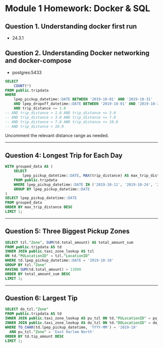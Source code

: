 # Module 1 Homework: Docker & SQL

## Question 1. Understanding docker first run 

- 24.3.1


## Question 2. Understanding Docker networking and docker-compose

- postgres:5433


```sql
SELECT
    COUNT(*)
FROM public.tripdata
WHERE
    lpep_pickup_datetime::DATE BETWEEN '2019-10-01' AND '2019-10-31'
    AND lpep_dropoff_datetime::DATE BETWEEN '2019-10-01' AND '2019-10-31'
    AND trip_distance <= 1.0
-- AND trip_distance > 1.0 AND trip_distance <= 3.0
-- AND trip_distance > 3.0 AND trip_distance <= 7.0
-- AND trip_distance > 7.0 AND trip_distance <= 10.0
-- AND trip_distance > 10.0
```

Uncomment the relevant distance range as needed.

---

## Question 4: Longest Trip for Each Day

```sql
WITH grouped_data AS (
    SELECT
        lpep_pickup_datetime::DATE, MAX(trip_distance) AS max_trip_distance
    FROM public.tripdata
    WHERE lpep_pickup_datetime::DATE IN ('2019-10-11', '2019-10-24', '2019-10-26', '2019-10-31')
    GROUP BY lpep_pickup_datetime::DATE
)
SELECT lpep_pickup_datetime::DATE
FROM grouped_data
ORDER BY max_trip_distance DESC
LIMIT 1;
```

---

## Question 5: Three Biggest Pickup Zones

```sql
SELECT tzl."Zone", SUM(td.total_amount) AS total_amount_sum
FROM public.tripdata AS td
INNER JOIN public.taxi_zone_lookup AS tzl
ON td."PULocationID" = tzl."LocationID"
WHERE td.lpep_pickup_datetime::DATE = '2019-10-18'
GROUP BY tzl."Zone"
HAVING SUM(td.total_amount) > 13000
ORDER BY total_amount_sum DESC
LIMIT 3;
```

---

## Question 6: Largest Tip

```sql
SELECT do_tzl."Zone"
FROM public.tripdata AS td
INNER JOIN public.taxi_zone_lookup AS pu_tzl ON td."PULocationID" = pu_tzl."LocationID"
INNER JOIN public.taxi_zone_lookup AS do_tzl ON td."DOLocationID" = do_tzl."LocationID"
WHERE TO_CHAR(td.lpep_pickup_datetime, 'YYYY-MM') = '2019-10'
  AND pu_tzl."Zone" = 'East Harlem North'
ORDER BY td.tip_amount DESC
LIMIT 1;
```

